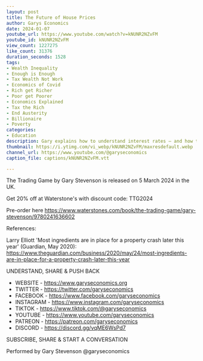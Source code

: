 ```yaml
---
layout: post
title: The Future of House Prices
author: Garys Economics
date: 2024-01-07
youtube_url: https://www.youtube.com/watch?v=kNUNR2NZvFM
youtube_id: kNUNR2NZvFM
view_count: 1227275
like_count: 31376
duration_seconds: 1528
tags:
- Wealth Inequality
- Enough is Enough
- Tax Wealth Not Work
- Economics of Covid
- Rich get Richer
- Poor get Poorer
- Economics Explained
- Tax the Rich
- End Austerity
- Billionaire
- Poverty
categories:
- Education
description: Gary explains how to understand interest rates – and how these influence house prices.
thumbnail: https://i.ytimg.com/vi_webp/kNUNR2NZvFM/maxresdefault.webp
channel_url: https://www.youtube.com/@garyseconomics
caption_file: captions/kNUNR2NZvFM.vtt

---
```


The Trading Game by Gary Stevenson is released on 5 March 2024 in the UK.

Get 20% off at Waterstone's with discount code: TTG2024

Pre-order here https://www.waterstones.com/book/the-trading-game/gary-stevenson/9780241636602

References:

Larry Elliott 'Most ingredients are in place for a property crash later this year' (Guardian, May 2020): https://www.theguardian.com/business/2020/may/24/most-ingredients-are-in-place-for-a-property-crash-later-this-year

UNDERSTAND, SHARE & PUSH BACK

- WEBSITE - https://www.garyseconomics.org
- TWITTER  - https://twitter.com/garyseconomics
- FACEBOOK - https://www.facebook.com/garyseconomics
- INSTAGRAM  - https://www.instagram.com/garyseconomics
- TIKTOK - https://www.tiktok.com/@garyseconomics
- YOUTUBE -  https://www.youtube.com/garyseconomics
- PATREON - https://patreon.com/garyseconomics
- DISCORD - https://discord.gg/vqME6WsPd7

SUBSCRIBE, SHARE & START A CONVERSATION

Performed by Gary Stevenson
@garyseconomics
